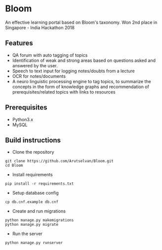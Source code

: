 # Bloom

An effective learning portal based on Bloom's taxonomy. Won 2nd place in Singapore - India Hackathon 2018

## Features
- QA forum with auto tagging of topics
- Identification of weak and strong areas based on questions asked and answered by the user.
- Speech to text input for logging notes/doubts from a lecture
- OCR for notes/documents
- A neuro linguistic processing engine to tag topics, to summarize the concepts in the form of knowledge graphs and recommendation of prerequisites/related topics with links to resources

## Prerequisites
- Python3.x
- MySQL

## Build instructions
- Clone the repository
```
git clone https://github.com/Arutselvan/Bloom.git
cd Bloom
```
- Install requirements
```
pip install -r requirements.txt
```
- Setup database config
```
cp db.cnf.example db.cnf
```
- Create and run migrations
```
python manage.py makemigrations
python manage.py migrate
```
- Run the server
```
python manage.py runserver
```

